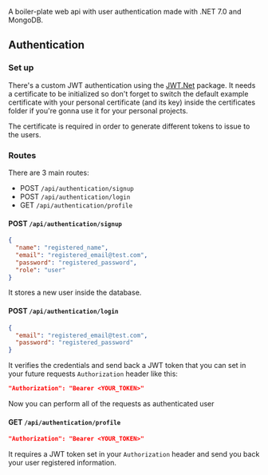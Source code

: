 A boiler-plate web api with user authentication made with .NET 7.0 and MongoDB.

## Authentication

### Set up

There's a custom JWT authentication using the [JWT.Net](https://github.com/jwt-dotnet/jwt) package.
It needs a certificate to be initialized so don't forget to switch the default example certificate with your personal certificate (and its key) inside the certificates folder if you're gonna use it for your personal projects.

The certificate is required in order to generate different tokens to issue to the users.

### Routes

There are 3 main routes:

- POST `/api/authentication/signup`
- POST `/api/authentication/login`
- GET `/api/authentication/profile`

#### POST `/api/authentication/signup`

```json
{
  "name": "registered_name",
  "email": "registered_email@test.com",
  "password": "registered_password",
  "role": "user"
}
```

It stores a new user inside the database.

#### POST `/api/authentication/login`

```json
{
  "email": "registered_email@test.com",
  "password": "registered_password"
}
```

It verifies the credentials and send back a JWT token that you can set in your future requests `Authorization` header like this:

```json
"Authorization": "Bearer <YOUR_TOKEN>"
```

Now you can perform all of the requests as authenticated user

#### GET `/api/authentication/profile`

```json
"Authorization": "Bearer <YOUR_TOKEN>"
```

It requires a JWT token set in your `Authorization` header and send you back your user registered information.
